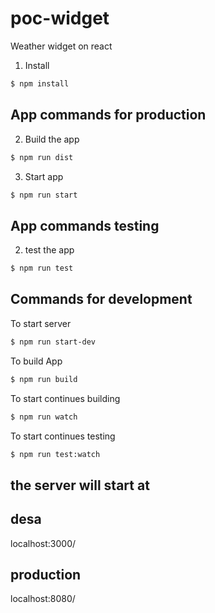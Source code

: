 # poc-widget
Weather widget on react

1. Install 
```bash
$ npm install
```

## App commands for production

2. Build the app

```bash
$ npm run dist
```

3. Start app
```bash
$ npm run start
```

## App commands testing

2. test the app
```bash
$ npm run test
```

## Commands for development

To start server

```bash
$ npm run start-dev
```

To build App

```bash
$ npm run build
```

To start continues building

```bash
$ npm run watch
```

To start continues testing

```bash
$ npm run test:watch
```

## the server will start at 
## desa
localhost:3000/

## production
localhost:8080/